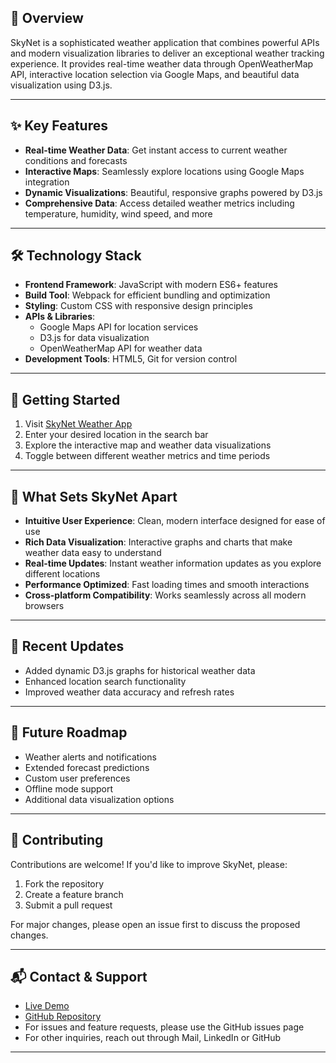 ## 🚀 Overview

SkyNet is a sophisticated weather application that combines powerful APIs and modern visualization libraries to deliver an exceptional weather tracking experience. It provides real-time weather data through OpenWeatherMap API, interactive location selection via Google Maps, and beautiful data visualization using D3.js.

---

## ✨ Key Features

- **Real-time Weather Data**: Get instant access to current weather conditions and forecasts
- **Interactive Maps**: Seamlessly explore locations using Google Maps integration
- **Dynamic Visualizations**: Beautiful, responsive graphs powered by D3.js
- **Comprehensive Data**: Access detailed weather metrics including temperature, humidity, wind speed, and more

---

## 🛠️ Technology Stack

- **Frontend Framework**: JavaScript with modern ES6+ features
- **Build Tool**: Webpack for efficient bundling and optimization
- **Styling**: Custom CSS with responsive design principles
- **APIs & Libraries**:
  - Google Maps API for location services
  - D3.js for data visualization
  - OpenWeatherMap API for weather data
- **Development Tools**: HTML5, Git for version control

---

## 🎯 Getting Started

1. Visit [SkyNet Weather App](https://skynet-beige.vercel.app/)
2. Enter your desired location in the search bar
3. Explore the interactive map and weather data visualizations
4. Toggle between different weather metrics and time periods

---

## 🌟 What Sets SkyNet Apart

- **Intuitive User Experience**: Clean, modern interface designed for ease of use
- **Rich Data Visualization**: Interactive graphs and charts that make weather data easy to understand
- **Real-time Updates**: Instant weather information updates as you explore different locations
- **Performance Optimized**: Fast loading times and smooth interactions
- **Cross-platform Compatibility**: Works seamlessly across all modern browsers

---

## 🔄 Recent Updates

- Added dynamic D3.js graphs for historical weather data
- Enhanced location search functionality
- Improved weather data accuracy and refresh rates

---

## 🚀 Future Roadmap

- Weather alerts and notifications
- Extended forecast predictions
- Custom user preferences
- Offline mode support
- Additional data visualization options

---

## 🤝 Contributing

Contributions are welcome! If you'd like to improve SkyNet, please:

1. Fork the repository
2. Create a feature branch
3. Submit a pull request

For major changes, please open an issue first to discuss the proposed changes.

---

## 📬 Contact & Support

- [Live Demo](https://skynet-beige.vercel.app/)
- [GitHub Repository](https://github.com/Hudsondaniel/Weather-App)
- For issues and feature requests, please use the GitHub issues page
- For other inquiries, reach out through Mail, LinkedIn or GitHub

---
